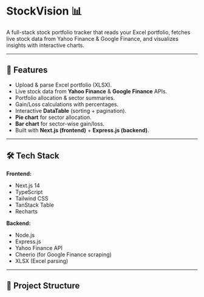 # StockVision 📊

A full-stack stock portfolio tracker that reads your Excel portfolio, fetches live stock data from Yahoo Finance & Google Finance, and visualizes insights with interactive charts.

---

## 🚀 Features
- Upload & parse Excel portfolio (XLSX).
- Live stock data from **Yahoo Finance** & **Google Finance** APIs.
- Portfolio allocation & sector summaries.
- Gain/Loss calculations with percentages.
- Interactive **DataTable** (sorting + pagination).
- **Pie chart** for sector allocation.
- **Bar chart** for sector-wise gain/loss.
- Built with **Next.js (frontend)** + **Express.js (backend)**.

---

## 🛠️ Tech Stack
**Frontend:**
- Next.js 14
- TypeScript
- Tailwind CSS
- TanStack Table
- Recharts

**Backend:**
- Node.js
- Express.js
- Yahoo Finance API
- Cheerio (for Google Finance scraping)
- XLSX (Excel parsing)

---

## 📂 Project Structure
